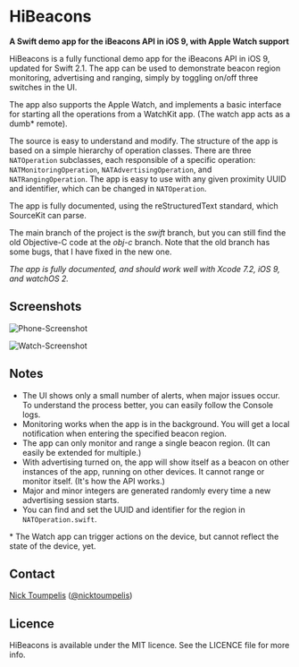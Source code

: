 HiBeacons
=========
**A Swift demo app for the iBeacons API in iOS 9, with Apple Watch support**

HiBeacons is a fully functional demo app for the iBeacons API in iOS 9, updated for Swift 2.1. The app can be used to demonstrate beacon region monitoring, advertising and ranging, simply by toggling on/off three switches in the UI. 

The app also supports the Apple Watch, and implements a basic interface for starting all the operations from a WatchKit app. (The watch app acts as a dumb* remote).

The source is easy to understand and modify. The structure of the app is based on a simple hierarchy of operation classes. There are three `NATOperation` subclasses, each responsible of a specific operation: `NATMonitoringOperation`, `NATAdvertisingOperation`, and `NATRangingOperation`. The app is easy to use with any given proximity UUID and identifier, which can be changed in `NATOperation`.

The app is fully documented, using the reStructuredText standard, which SourceKit can parse.

The main branch of the project is the *swift* branch, but you can still find the old Objective-C code at the *obj-c* branch. Note that the old branch has some bugs, that I have fixed in the new one.

*The app is fully documented, and should work well with Xcode 7.2, iOS 9, and watchOS 2.*

## Screenshots

![Phone-Screenshot](https://github.com/nicktoumpelis/HiBeacons/blob/swift/screenshot.png)

![Watch-Screenshot](https://github.com/nicktoumpelis/HiBeacons/blob/swift/watch-screenshot.png)

## Notes

- The UI shows only a small number of alerts, when major issues occur. To understand the process better, you can easily follow the Console logs.
- Monitoring works when the app is in the background. You will get a local notification when entering the specified beacon region.
- The app can only monitor and range a single beacon region. (It can easily be extended for multiple.)
- With advertising turned on, the app will show itself as a beacon on other instances of the app, running on other devices. It cannot range or monitor itself. (It's how the API works.)
- Major and minor integers are generated randomly every time a new advertising session starts.
- You can find and set the UUID and identifier for the region in `NATOperation.swift`.

\* The Watch app can trigger actions on the device, but cannot reflect the state of the device, yet.

## Contact

[Nick Toumpelis](http://github.com/nicktoumpelis) ([@nicktoumpelis](https://twitter.com/nicktoumpelis))

## Licence

HiBeacons is available under the MIT licence. See the LICENCE file for more info.
